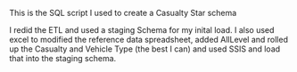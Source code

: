 This is the SQL script I used to create a Casualty Star schema

I redid the ETL and used a staging Schema for my inital load.  I also used excel to modified the reference data spreadsheet, added AllLevel and rolled up the Casualty and Vehicle Type (the best I can) and used SSIS and load that into the staging schema.
